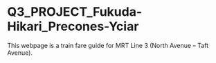 # Q3_PROJECT_Fukuda-Hikari_Precones-Yciar
This webpage is a train fare guide for MRT Line 3 (North Avenue – Taft Avenue).
